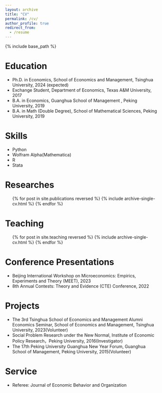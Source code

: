 ```yaml
---
layout: archive
title: "CV"
permalink: /cv/
author_profile: true
redirect_from:
  - /resume
---
```


{% include base_path %}

Education
======
* Ph.D. in Economics, School of Economics and Management, Tsinghua University, 2024 (expected)
* Exchange Student, Department of Economics, Texas A&M University, 2017
* B.A. in Economics, Guanghua School of Management , Peking University, 2019
* B.A. in Math (Double Degree), School of Mathematical Sciences, Peking University, 2019



Skills
======
* Python
* Wolfram Alpha(Mathematica)
* R
* Stata

Researches
======
  <ul>{% for post in site.publications reversed %}
    {% include archive-single-cv.html %}
  {% endfor %}</ul>
  
Teaching
======
  <ul>{% for post in site.teaching reversed %}
    {% include archive-single-cv.html %}
  {% endfor %}</ul>
  
Conference Presentations
======
* Beijing International Workshop on Microeconomics: Empirics, Experiments and Theory (MEET), 2023
* 8th Annual Contests: Theory and Evidence (CTE) Conference, 2022

Projects
======
* The 3rd Tsinghua School of Economics and Management Alumni Economics Seminar, School of Economics and Management, Tsinghua University, 2023(Volunteer)
* Social Problem Research under the New Normal, Institute of Economic Policy Research，Peking University, 2016(Investigator)
* The 17th Peking University Guanghua New Year Forum, Guanghua School of Management, Peking University, 2015(Volunteer)

Service
======
* Referee:
Journal of Economic Behavior and Organization
